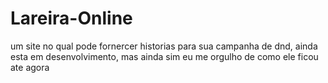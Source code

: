 # Lareira-Online
um site no qual pode fornercer historias para sua campanha de dnd, ainda esta em desenvolvimento, mas ainda sim eu me orgulho de como ele ficou ate agora
